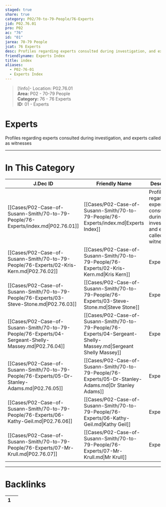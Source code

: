 ```yaml
---  
staged: true  
share: true  
category: P02/70-to-79-People/76-Experts  
jid: P02.76.01  
pro: P02  
ac: "76"  
id: "01"  
jarea: 70-79 People  
jcat: 76 Experts  
desc: Profiles regarding experts consulted during investigation, and experts called as witnesses.  
friendlyname: Experts Index  
title: index  
aliases:  
  - P02-76-01  
  - Experts Index  
---  
```

  
>[!info]- Location: P02.76.01  
>**Area:** P02 - 70-79 People  
>**Category:** 76 - 76 Experts  
>**ID:** 01 - Experts  
  
# Experts  
  
Profiles regarding experts consulted during investigation, and experts called as witnesses  
   
  
  
---  
# In This Category  
  
| J.Dec ID                                                                                              | Friendly Name                                                                                                      | Description                                                                                 |  
| ----------------------------------------------------------------------------------------------------- | ------------------------------------------------------------------------------------------------------------------ | ------------------------------------------------------------------------------------------- |  
| [[Cases/P02-Case-of-Susann-Smith/70-to-79-People/76-Experts/index.md\|P02.76.01]]                     | [[Cases/P02-Case-of-Susann-Smith/70-to-79-People/76-Experts/index.md\|Experts Index]]                              | Profiles regarding experts consulted during investigation, and experts called as witnesses. |  
| [[Cases/P02-Case-of-Susann-Smith/70-to-79-People/76-Experts/02-Kris-Kern.md\|P02.76.02]]              | [[Cases/P02-Case-of-Susann-Smith/70-to-79-People/76-Experts/02-Kris-Kern.md\|Kris Kern]]                           | Expert                                                                                      |  
| [[Cases/P02-Case-of-Susann-Smith/70-to-79-People/76-Experts/03-Steve-Stone.md\|P02.76.03]]            | [[Cases/P02-Case-of-Susann-Smith/70-to-79-People/76-Experts/03-Steve-Stone.md\|Steve Stone]]                       | Expert                                                                                      |  
| [[Cases/P02-Case-of-Susann-Smith/70-to-79-People/76-Experts/04-Sergeant-Shelly-Massey.md\|P02.76.04]] | [[Cases/P02-Case-of-Susann-Smith/70-to-79-People/76-Experts/04-Sergeant-Shelly-Massey.md\|Sergeant Shelly Massey]] | Expert                                                                                      |  
| [[Cases/P02-Case-of-Susann-Smith/70-to-79-People/76-Experts/05-Dr-Stanley-Adams.md\|P02.76.05]]       | [[Cases/P02-Case-of-Susann-Smith/70-to-79-People/76-Experts/05-Dr-Stanley-Adams.md\|Dr Stanley Adams]]             | Expert                                                                                      |  
| [[Cases/P02-Case-of-Susann-Smith/70-to-79-People/76-Experts/06-Kathy-Geil.md\|P02.76.06]]             | [[Cases/P02-Case-of-Susann-Smith/70-to-79-People/76-Experts/06-Kathy-Geil.md\|Kathy Geil]]                         | Expert                                                                                      |  
| [[Cases/P02-Case-of-Susann-Smith/70-to-79-People/76-Experts/07-Mr-Krull.md\|P02.76.07]]               | [[Cases/P02-Case-of-Susann-Smith/70-to-79-People/76-Experts/07-Mr-Krull.md\|Mr Krull]]                             | Expert                                                                                      |  
  
  
---  
# Backlinks  
<div><table class="dataview table-view-table"><thead class="table-view-thead"><tr class="table-view-tr-header"><th class="table-view-th"><span></span><span class="dataview small-text">1</span></th><th class="table-view-th"><span></span></th></tr></thead><tbody class="table-view-tbody"></tbody></table></div>